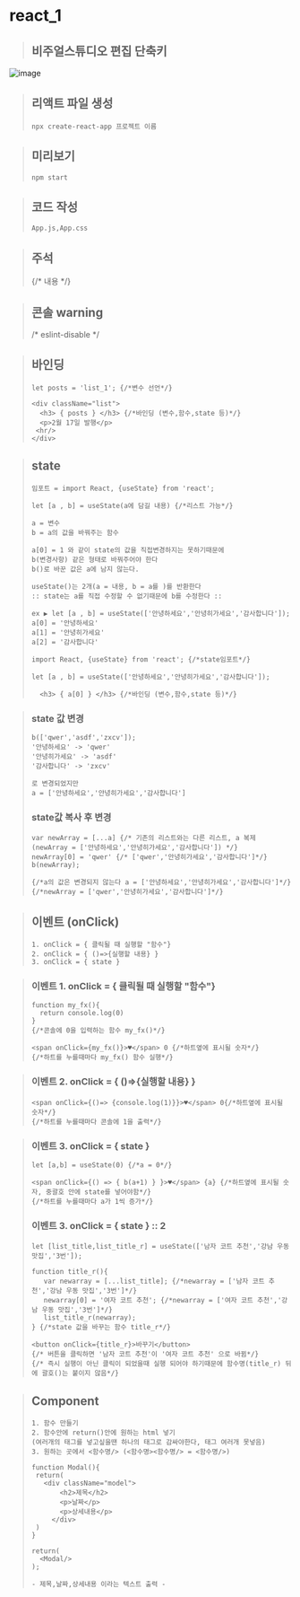 # react_1
> ## 비주얼스튜디오 편집 단축키
![image](https://user-images.githubusercontent.com/75229868/110595718-b88f4380-81c1-11eb-81b9-de2be4c1345f.png)

> ## 리액트 파일 생성
>```npx create-react-app 프로젝트 이름```
    
> ## 미리보기
>```npm start```

> ## 코드 작성
>```App.js,App.css```

> ## 주석
> {/* 내용 */}

> ## 콘솔 warning 
> /* eslint-disable */

> ## 바인딩
>``` 
> let posts = 'list_1'; {/*변수 선언*/}
> 
><div className="list">
>   <h3> { posts } </h3> {/*바인딩 (변수,함수,state 등)*/}
>   <p>2월 17일 발행</p>
>  <hr/>
></div>
>```

> ## state
> ```
>임포트 = import React, {useState} from 'react'; 
>
> let [a , b] = useState(a에 담길 내용) {/*리스트 가능*/}    
> 
> a = 변수    
> b = a의 값을 바꿔주는 함수
> 
>a[0] = 1 와 같이 state의 값을 직접변경하지는 못하기때문에
>b(변경사항) 같은 형태로 바꿔주어야 한다
>b()로 바꾼 값은 a에 남지 않는다.
> 
> useState()는 2개(a = 내용, b = a를 )를 반환한다
>:: state는 a를 직접 수정할 수 없기때문에 b를 수정한다 ::    
> 
> ex ▶ let [a , b] = useState(['안녕하세요','안녕히가세요','감사합니다']);
> a[0] = '안녕하세요'
> a[1] = '안녕히가세요'
> a[2] = '감사합니다'
> ```
> 
>```
>import React, {useState} from 'react'; {/*state임포트*/}
>
>let [a , b] = useState(['안녕하세요','안녕히가세요','감사합니다']);
>
>   <h3> { a[0] } </h3> {/*바인딩 (변수,함수,state 등)*/}
>```

>### state 값 변경
>
>```
>b(['qwer','asdf','zxcv']);
>'안녕하세요' -> 'qwer'
>'안녕히가세요' -> 'asdf'
>'감사합니다' -> 'zxcv'
>
>로 변경되었지만
>a = ['안녕하세요','안녕히가세요','감사합니다']
>```
>
>### state값 복사 후 변경
>```
>var newArray = [...a] {/* 기존의 리스트와는 다른 리스트, a 복제 (newArray = ['안녕하세요','안녕히가세요','감사합니다']) */}
>newArray[0] = 'qwer' {/* ['qwer','안녕히가세요','감사합니다']*/}
>b(newArray);
>
>{/*a의 값은 변경되지 않는다 a = ['안녕하세요','안녕히가세요','감사합니다']*/}
>{/*newArray = ['qwer','안녕히가세요','감사합니다']*/}
>```

> ## 이벤트 (onClick)
> ```
> 1. onClick = { 클릭될 때 실행할 "함수"}
> 2. onClick = { ()=>{실행할 내용} }
> 3. onClick = { state }
>```

>### 이벤트 1. onClick = { 클릭될 때 실행할 "함수"}
>```
>function my_fx(){
>   return console.log(0)
>}
>{/*콘솔에 0을 입력하는 함수 my_fx()*/}
>    
><span onClick={my_fx()}>♥</span> 0 {/*하트옆에 표시될 숫자*/}
>{/*하트를 누를때마다 my_fx() 함수 실행*/}
> ```

>### 이벤트 2. onClick = { ()=>{실행할 내용} }
>```
><span onClick={()=> {console.log(1)}}>♥</span> 0{/*하트옆에 표시될 숫자*/}
>{/*하트를 누를때마다 콘솔에 1을 출력*/}
> ```

>### 이벤트 3. onClick = { state }
>```
>let [a,b] = useState(0) {/*a = 0*/}
>
><span onClick={() => { b(a+1) } }>♥</span> {a} {/*하트옆에 표시될 숫자, 중괄호 안에 state를 넣어야함*/}
>{/*하트를 누를때마다 a가 1씩 증가*/}
>```
>
>### 이벤트 3. onClick = { state } :: 2
>
>```
>let [list_title,list_title_r] = useState(['남자 코트 추천','강남 우동 맛집','3번']);
>
>function title_r(){
>    var newarray = [...list_title]; {/*newarray = ['남자 코트 추천','강남 우동 맛집','3번']*/}
>    newarray[0] = '여자 코트 추천'; {/*newarray = ['여자 코트 추천','강남 우동 맛집','3번']*/}
>    list_title_r(newarray);
>} {/*state 값을 바꾸는 함수 title_r*/}
>
><button onClick={title_r}>바꾸기</button> 
>{/* 버튼을 클릭하면 '남자 코트 추천'이 '여자 코트 추천' 으로 바뀜*/}
>{/* 즉시 실행이 아닌 클릭이 되었을때 실행 되어야 하기때문에 함수명(title_r) 뒤에 괄호()는 붙이지 않음*/}
>```

> ## Component
> ```
> 1. 함수 만들기
> 2. 함수안에 return()안에 원하는 html 넣기
> (여러개의 태그를 넣고싶을땐 하나의 태그로 감싸야한다, 태그 여러개 못넣음)
> 3. 원하는 곳에서 <함수명/> (<함수명><함수명/> = <함수명/>)
> 
>function Modal(){
>  return(
>    <div className="model">
>        <h2>제목</h2>
>        <p>날짜</p>
>        <p>상세내용</p>
>      </div>
>  )
>}
>
>return(
>   <Modal/>
>);
>
> - 제목,날짜,상세내용 이라는 텍스트 출력 -


> ```
